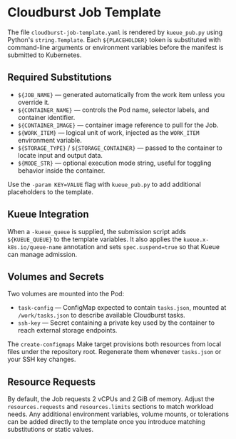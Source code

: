# Cloudburst Job Template

The file `cloudburst-job-template.yaml` is rendered by `kueue_pub.py` using Python's `string.Template`. Each `${PLACEHOLDER}` token is substituted with command-line arguments or environment variables before the manifest is submitted to Kubernetes.

## Required Substitutions

- `${JOB_NAME}` — generated automatically from the work item unless you override it.
- `${CONTAINER_NAME}` — controls the Pod name, selector labels, and container identifier.
- `${CONTAINER_IMAGE}` — container image reference to pull for the Job.
- `${WORK_ITEM}` — logical unit of work, injected as the `WORK_ITEM` environment variable.
- `${STORAGE_TYPE}` / `${STORAGE_CONTAINER}` — passed to the container to locate input and output data.
- `${MODE_STR}` — optional execution mode string, useful for toggling behavior inside the container.

Use the `-param KEY=VALUE` flag with `kueue_pub.py` to add additional placeholders to the template.

## Kueue Integration

When a `-kueue_queue` is supplied, the submission script adds `${KUEUE_QUEUE}` to the template variables. It also applies the `kueue.x-k8s.io/queue-name` annotation and sets `spec.suspend=true` so that Kueue can manage admission.

## Volumes and Secrets

Two volumes are mounted into the Pod:

- `task-config` — ConfigMap expected to contain `tasks.json`, mounted at `/work/tasks.json` to describe available Cloudburst tasks.
- `ssh-key` — Secret containing a private key used by the container to reach external storage endpoints.

The `create-configmaps` Make target provisions both resources from local files under the repository root. Regenerate them whenever `tasks.json` or your SSH key changes.

## Resource Requests

By default, the Job requests 2 vCPUs and 2 GiB of memory. Adjust the `resources.requests` and `resources.limits` sections to match workload needs. Any additional environment variables, volume mounts, or tolerations can be added directly to the template once you introduce matching substitutions or static values.
